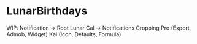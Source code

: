 # LunarBirthdays

WIP:
Notification -> Root
Lunar Cal -> Notifications
Cropping
Pro (Export, Admob, Widget)
Kai (Icon, Defaults, Formula)
